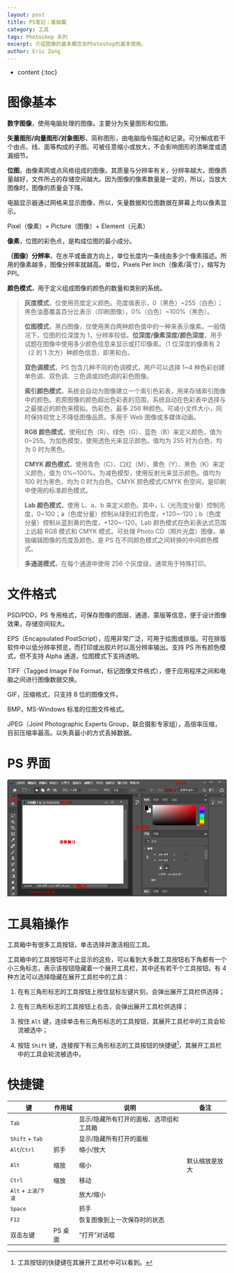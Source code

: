 ```yaml
---
layout: post
title: PS笔记：基础篇
category: 工具
tags: Photoshop 系列
excerpt: 介绍图像的基本概念及Photoshop的基本使用。
author: Eric Zong
---
```


* content
{:toc}

# 图像基本

**数字图像**，使用电脑处理的图像。主要分为矢量图形和位图。

**矢量图形/向量图形/对象图形**，简称图形，由电脑指令描述和记录。可分解成若干个由点、线、面等构成的子图。可被任意缩小或放大，不会影响图形的清晰度或遗漏细节。

**位图**，由像素网或点风格组成的图像。其质量与分辨率有关，分辨率越大，图像质量越好，文件所占的存储空间越大。因为图像的像素数量是一定的，所以，当放大图像时，图像的质量会下降。

电脑显示器通过网格来显示图像，所以，矢量数据和位图数据在屏幕上均以像素显示。

Pixel（像素）= Picture（图像）+ Element（元素）

**像素**，位图的彩色点，是构成位图的最小成分。

**（图像）分辨率**，在水平或垂直方向上，单位长度内一条线由多少个像素描述。所用的像素越多，图像分辨率就越高。单位，Pixels Per Inch（像素/英寸），缩写为 PPI。

**颜色模式**，用于定义组成图像的颜色的数量和类别的系统。

> **灰度模式**，仅使用亮度定义颜色。亮度值表示，0（黑色）\~255（白色）；黑色油墨覆盖百分比表示（印刷图像），0%（白色）\~100%（黑色）。
>
> **位图模式**，黑白图像，仅使用黑白两种颜色值中的一种来表示像素。一般情况下，位图的位深度为 1，分辨率较低。**位深度/像素深度/颜色深度**，用于试题在图像中使用多少颜色信息来显示或打印像素。（1 位深度的像素有 2（2 的 1 次方）种颜色信息，即黑和白。
>
> **双色调模式**，PS 包含几种不同的色调模式，用户可以选择 1~4 种色彩创建单色调、双色调、三色调或四色调的彩色图像。
>
> **索引颜色模式**，系统会自动为图像建立一个索引色彩表，用来存储索引图像中的颜色。若原图像的颜色超出色彩表的范围，系统自动在色彩表中选择与之最接近的颜色来模拟。伪彩色，最多 256 种颜色。可减小文件大小，同时保持视觉上不降低图像品质。多用于 Web 图像或多媒体动画。
>
> **RGB 颜色模式**，使用红色（R）、绿色（G）、蓝色（B）来定义颜色，值为 0~255。为加色模型，使用透色光来显示颜色。值均为 255 时为白色，均为 0 时为黑色。
>
> **CMYK 颜色模式**，使用青色（C）、口红（M）、黄色（Y）、黑色（K）来定义颜色，值为 0%~100%。为减色模型，使用反射光来显示颜色。值均为 100 时为黑色，均为 0 时为白色。CMYK 颜色模式/CMYK 色空间，是印刷中使用的标准颜色模式。
>
> **Lab 颜色模式**，使用 L、a、b 来定义颜色。其中，L（光亮度分量）控制亮度，0\~100；a（色度分量）控制从绿到红的色度，+120\~-120；b（色度分量）控制从蓝到黄的色度，+120\~-120。Lab 颜色模式在色彩表达式范围上远超 RGB 模式和 CMYK 模式。可处理 Photo CD（照片光盘）图像，单独编辑图像的亮度及颜色。是 PS 在不同颜色模式之间转换的中间颜色模式。
>
> **多通道模式**，在每个通道中使用 256 个灰度级，通常用于特殊打印。

# 文件格式

PSD/PDD，PS 专用格式，可保存图像的图层、通道、蒙版等信息，便于设计图像效果，存储空间较大。

EPS（Encapsulated PostScript），应用非常广泛，可用于绘图或排版。可在排版软件中以低分辨率预览，而打印或出胶片时以高分辨率输出。支持 PS 所有颜色模式，但不支持 Alpha 通道，位图模式下支持透明。

TIFF（Tagged Image File Format，标记图像文件格式），便于应用程序之间和电脑之间进行图像数据交换。

GIF，压缩格式，只支持 8 位的图像文件。

BMP，MS-Windows 标准的位图文件格式。

JPEG（Joint Photographic Experts Group，联合摄影专家组），高倍率压缩，目前压缩率最高。以失真最小的方式丢掉数据。

# PS 界面

![PS](../image/post_ps-get-start/PS.png)

# 工具箱操作

工具箱中有很多工具按钮，单击选择并激活相应工具。

工具箱中的工具按钮可不止显示的这些，可以看到大多数工具按钮右下角都有一个小三角标志，表示该按钮隐藏着一个展开工具栏，其中还有若干个工具按钮。有 4 种方法可以选择隐藏在展开工具栏中的工具：

1. 在有三角形标志的工具按钮上按住鼠标左键片刻，会弹出展开工具栏供选择；

2. 在有三角形标志的工具按钮上右击，会弹出展开工具栏供选择；

3. 按住 `Alt` 键，连续单击有三角形标志的工具按钮，其展开工具栏中的工具会轮流被选中；

4. 按钮 `Shift` 键，连接按下有三角形标志的工具按钮的快捷键[^1]，其展开工具栏中的工具会轮流被选中。

[^1]: 工具按钮的快捷键在其展开工具栏中可以看到。

# 快捷键

| 键                    | 作用域  | 说明                                    | 备注           |
| --------------------- | ------- | --------------------------------------- | -------------- |
| `Tab`                 |         | 显示/隐藏所有打开的面板、选项组和工具箱 |                |
| `Shift` + `Tab`       |         | 显示/隐藏所有打开的面板                 |                |
| `Alt`/`Ctrl`          | 抓手    | 缩小/放大                               |                |
| `Alt`                 | 缩放    | 缩小                                    | 默认缩放是放大 |
| `Ctrl`                | 缩放    | 移动                                    |                |
| `Alt` + `上滚`/`下滚` |         | 放大/缩小                               |                |
| `Space`               |         | 抓手                                    |                |
| `F12`                 |         | 恢复图像到上一次保存时的状态            |                |
| 双击左键              | PS 桌面 | “打开”对话框                            |                |


